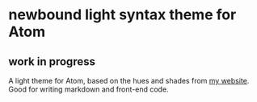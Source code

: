 # newbound light syntax theme for Atom

## work in progress

A light theme for Atom, based on the hues and shades from [my website](https://olivermak.es). Good for writing markdown and front-end code.
